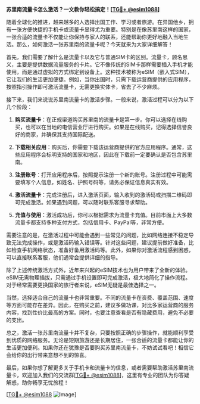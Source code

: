 **苏里南流量卡怎么激活？一文教你轻松搞定！[[TG💪+ @esim1088](https://t.me/s/esim1088)]**

随着全球化的推进，越来越多的人选择出国工作、学习或者旅游。在异国他乡，拥有一张方便快捷的手机卡或流量卡显得尤为重要。特别是在像苏里南这样的国家，一张合适的流量卡不仅能让你保持与家人的联系，还能帮助你更好地融入当地生活。那么，如何激活一张苏里南的流量卡呢？今天就来为大家详细解答！

首先，我们需要了解什么是流量卡以及它与普通SIM卡的区别。流量卡，顾名思义，主要是提供数据流量服务的卡片。它不像传统的SIM卡那样需要插入手机才能使用，而是通过虚拟的方式绑定到设备上。这种技术被称为eSIM（嵌入式SIM），它让我们的生活更加便捷。例如，当你出国时，只需下载运营商提供的应用程序，按照指引操作即可激活流量卡，无需更换实体卡，省去了不少麻烦。

接下来，我们来说说苏里南流量卡的激活步骤。一般来说，激活过程可以分为以下几个阶段：

1. **购买流量卡**：在正规渠道购买苏里南的流量卡是第一步。你可以选择在线购买，也可以在当地的电信营业厅进行购买。如果是在线购买，记得选择信誉良好的商家，并确保其支持国际配送。

2. **下载相关应用**：购买后，你需要下载该运营商提供的官方应用程序。通常，这些应用程序会标明支持的国家和地区，因此在下载前一定要确认是否包含苏里南。

3. **注册账号**：打开应用程序后，按照提示注册一个新的账号。注册过程中可能需要填写个人信息，如姓名、护照号码等，请务必保证信息真实有效。

4. **激活流量卡**：完成注册后，进入激活页面，输入收到的激活码或扫描二维码即可完成激活。如果遇到问题，可以随时联系客服寻求帮助。

5. **充值与使用**：激活成功后，你可以根据需求为流量卡充值。目前市面上大多数流量卡都支持多种支付方式，包括信用卡、PayPal等，非常方便。

需要注意的是，在激活过程中可能会遇到一些常见的问题，比如网络连接不稳定导致无法完成操作，或是激活码输入错误等。针对这些问题，建议提前做好准备，比如检查手机网络状态，准备好备用激活码等。此外，如果你对激活流程感到困惑，可以直接联系客服，他们通常会提供详细的指导。

除了上述传统激活方式外，近年来兴起的eSIM技术也为用户带来了全新的体验。eSIM无需物理插拔，只需通过手机设置即可完成激活，极大地简化了操作流程。对于经常需要更换国家的旅行者来说，eSIM无疑是最佳选择之一。

当然，选择适合自己的流量卡也非常重要。不同的流量卡在资费、覆盖范围、速度等方面可能存在差异。因此，在购买之前，建议多做功课，对比多家运营商的服务内容，找到性价比最高的方案。同时，也要注意查看是否有隐藏费用，避免不必要的支出。

总之，激活一张苏里南流量卡并不复杂，只要按照正确的步骤操作，就能顺利享受到优质的网络服务。无论是短期旅游还是长期居住，一张合适的流量卡都能让你的生活更加便利。如果你还在犹豫是否要购买苏里南流量卡，不妨试试看吧！相信它会给你的出行带来意想不到的惊喜。

最后，如果你想了解更多关于手机卡和流量卡的信息，或者需要帮助激活苏里南流量卡，欢迎加入我们的交流群[[TG💪+ @esim1088](https://t.me/s/esim1088)]，这里有专业的团队为你答疑解惑，助你畅享无忧旅程！

[[TG💪+ @esim1088](https://t.me/s/esim1088) ![Image](https://i.postimg.cc/4NQfJmqS/Snipaste-2025-05-13-00-14-12.png)]